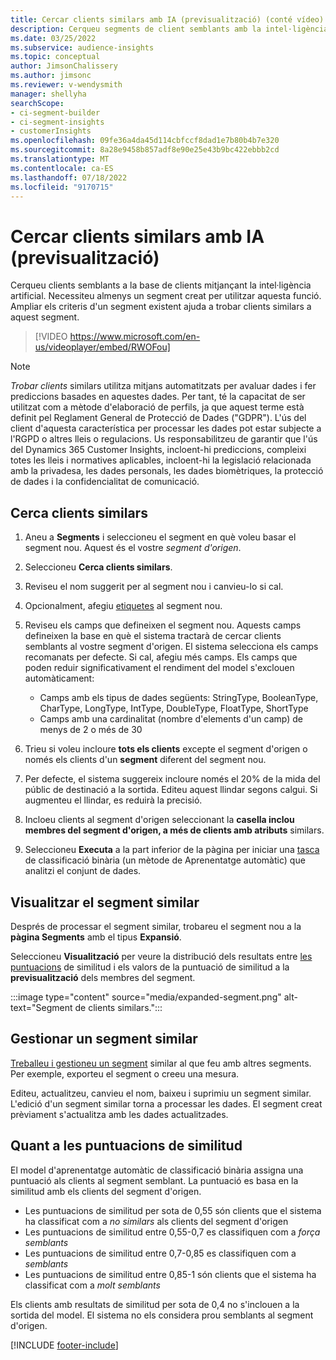 ```yaml
---
title: Cercar clients similars amb IA (previsualització) (conté vídeo)
description: Cerqueu segments de client semblants amb la intel·ligència artificial.
ms.date: 03/25/2022
ms.subservice: audience-insights
ms.topic: conceptual
author: JimsonChalissery
ms.author: jimsonc
ms.reviewer: v-wendysmith
manager: shellyha
searchScope:
- ci-segment-builder
- ci-segment-insights
- customerInsights
ms.openlocfilehash: 09fe36a4da45d114cbfccf8dad1e7b80b4b7e320
ms.sourcegitcommit: 8a28e9458b857adf8e90e25e43b9bc422ebbb2cd
ms.translationtype: MT
ms.contentlocale: ca-ES
ms.lasthandoff: 07/18/2022
ms.locfileid: "9170715"
---
```

# <a name="find-similar-customers-with-ai-preview"></a>Cercar clients similars amb IA (previsualització)

Cerqueu clients semblants a la base de clients mitjançant la intel·ligència artificial. Necessiteu almenys un segment creat per utilitzar aquesta funció. Ampliar els criteris d'un segment existent ajuda a trobar clients similars a aquest segment.

> [!VIDEO https://www.microsoft.com/en-us/videoplayer/embed/RWOFou]

> [!NOTE]
> *Trobar clients* similars utilitza mitjans automatitzats per avaluar dades i fer prediccions basades en aquestes dades. Per tant, té la capacitat de ser utilitzat com a mètode d'elaboració de perfils, ja que aquest terme està definit pel Reglament General de Protecció de Dades ("GDPR"). L'ús del client d'aquesta característica per processar les dades pot estar subjecte a l'RGPD o altres lleis o regulacions. Us responsabilitzeu de garantir que l'ús del Dynamics 365 Customer Insights, incloent-hi prediccions, compleixi totes les lleis i normatives aplicables, incloent-hi la legislació relacionada amb la privadesa, les dades personals, les dades biomètriques, la protecció de dades i la confidencialitat de comunicació.

## <a name="find-similar-customers"></a>Cerca clients similars

1. Aneu a **Segments** i seleccioneu el segment en què voleu basar el segment nou. Aquest és el vostre *segment d'origen*.

1. Seleccioneu **Cerca clients similars**.

1. Reviseu el nom suggerit per al segment nou i canvieu-lo si cal.

1. Opcionalment, afegiu [etiquetes](work-with-tags-columns.md#manage-tags) al segment nou.

1. Reviseu els camps que defineixen el segment nou. Aquests camps defineixen la base en què el sistema tractarà de cercar clients semblants al vostre segment d'origen. El sistema selecciona els camps recomanats per defecte. Si cal, afegiu més camps.
  Els camps que poden reduir significativament el rendiment del model s'exclouen automàticament:
  
   - Camps amb els tipus de dades següents: StringType, BooleanType, CharType, LongType, IntType, DoubleType, FloatType, ShortType
   - Camps amb una cardinalitat (nombre d'elements d'un camp) de menys de 2 o més de 30

1. Trieu si voleu incloure **tots els clients** excepte el segment d'origen o només els clients d'un **segment** diferent del segment nou.

1. Per defecte, el sistema suggereix incloure només el 20% de la mida del públic de destinació a la sortida. Editeu aquest llindar segons calgui. Si augmenteu el llindar, es reduirà la precisió.

1. Incloeu clients al segment d'origen seleccionant la **casella inclou membres del segment d'origen, a més de clients amb atributs** similars.

1. Seleccioneu **Executa** a la part inferior de la pàgina per iniciar una [tasca](#about-similarity-scores) de classificació binària (un mètode de Aprenentatge automàtic) que analitzi el conjunt de dades.

## <a name="view-the-similar-segment"></a>Visualitzar el segment similar

Després de processar el segment similar, trobareu el segment nou a la **pàgina Segments** amb el tipus **Expansió**.

Seleccioneu **Visualització** per veure la distribució dels resultats entre [les puntuacions](#about-similarity-scores) de similitud i els valors de la puntuació de similitud a la **previsualització** dels membres del segment.

:::image type="content" source="media/expanded-segment.png" alt-text="Segment de clients similars.":::

## <a name="manage-a-similar-segment"></a>Gestionar un segment similar

[Treballeu i gestioneu un segment](segments.md#manage-existing-segments) similar al que feu amb altres segments. Per exemple, exporteu el segment o creeu una mesura.

Editeu, actualitzeu, canvieu el nom, baixeu i suprimiu un segment similar. L'edició d'un segment similar torna a processar les dades. El segment creat prèviament s'actualitza amb les dades actualitzades.

## <a name="about-similarity-scores"></a>Quant a les puntuacions de similitud

El model d'aprenentatge automàtic de classificació binària assigna una puntuació als clients al segment semblant. La puntuació es basa en la similitud amb els clients del segment d'origen.

- Les puntuacions de similitud per sota de 0,55 són clients que el sistema ha classificat com a *no similars* als clients del segment d'origen
- Les puntuacions de similitud entre 0,55-0,7 es classifiquen com a *força semblants*
- Les puntuacions de similitud entre 0,7-0,85 es classifiquen com a *semblants*
- Les puntuacions de similitud entre 0,85-1 són clients que el sistema ha classificat com a *molt semblants*

Els clients amb resultats de similitud per sota de 0,4 no s'inclouen a la sortida del model. El sistema no els considera prou semblants al segment d'origen.

[!INCLUDE [footer-include](includes/footer-banner.md)]
